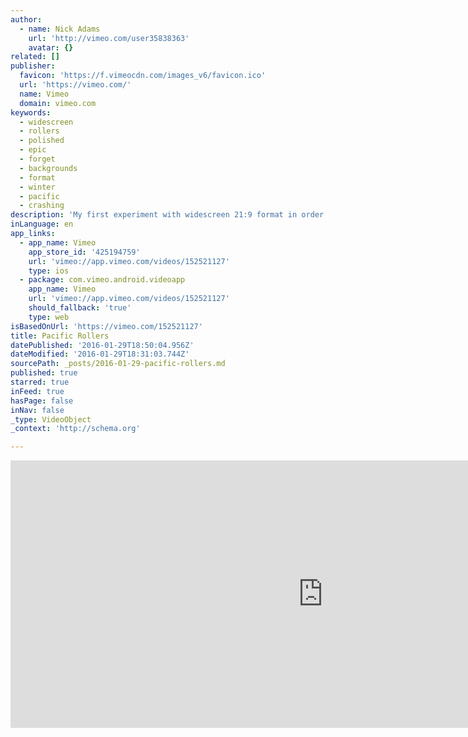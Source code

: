 ```yaml
---
author:
  - name: Nick Adams
    url: 'http://vimeo.com/user35838363'
    avatar: {}
related: []
publisher:
  favicon: 'https://f.vimeocdn.com/images_v6/favicon.ico'
  url: 'https://vimeo.com/'
  name: Vimeo
  domain: vimeo.com
keywords:
  - widescreen
  - rollers
  - polished
  - epic
  - forget
  - backgrounds
  - format
  - winter
  - pacific
  - crashing
description: 'My first experiment with widescreen 21:9 format in order to highlight the beautiful waves. Huge pacific rollers crashing onto the coast have been epic this winter.'
inLanguage: en
app_links:
  - app_name: Vimeo
    app_store_id: '425194759'
    url: 'vimeo://app.vimeo.com/videos/152521127'
    type: ios
  - package: com.vimeo.android.videoapp
    app_name: Vimeo
    url: 'vimeo://app.vimeo.com/videos/152521127'
    should_fallback: 'true'
    type: web
isBasedOnUrl: 'https://vimeo.com/152521127'
title: Pacific Rollers
datePublished: '2016-01-29T18:50:04.956Z'
dateModified: '2016-01-29T18:31:03.744Z'
sourcePath: _posts/2016-01-29-pacific-rollers.md
published: true
starred: true
inFeed: true
hasPage: false
inNav: false
_type: VideoObject
_context: 'http://schema.org'

---
```

<iframe src="https://cdn.embedly.com/widgets/media.html?src=https%3A%2F%2Fplayer.vimeo.com%2Fvideo%2F152521127&amp;url=https%3A%2F%2Fvimeo.com%2F152521127&amp;image=http%3A%2F%2Fi.vimeocdn.com%2Fvideo%2F552543655_1280.jpg&amp;key=b7d04c9b404c499eba89ee7072e1c4f7&amp;type=text%2Fhtml&amp;schema=vimeo" width="1000" height="428" scrolling="no" frameborder="0" allowfullscreen="allowfullscreen" style=""></iframe>